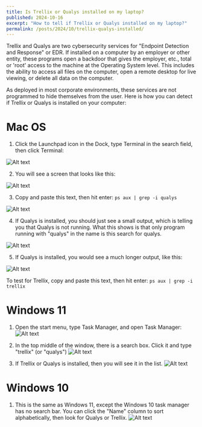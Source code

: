 ```yaml
---
title: Is Trellix or Qualys installed on my laptop?
published: 2024-10-16
excerpt: "How to tell if Trellix or Qualys installed on my laptop?"
permalink: /posts/2024/10/trellix-qualys-installed/ 
---
```


Trellix and Qualys are two cybersecurity services for "Endpoint Detection and Response" or EDR. If installed on a computer by an employer or other entity, these programs open a backdoor that gives the employer, etc., total or 'root' access to the machine at the Operating System level. This includes the ability to access all files on the computer, open a remote desktop for live viewing, or delete all data on the computer.

As deployed in most corporate environments, these services are not programmed to hide themselves from the user. Here is how you can detect if Trellix or Qualys is installed on your computer:

# Mac OS

1. Click the Launchpad icon in the Dock, type Terminal in the search field, then click Terminal:

![Alt text](https://stuartgeiger.com/assets/qualys/qualys1.png)

2. You will see a screen that looks like this:
  
![Alt text](https://stuartgeiger.com/assets/qualys/qualys2.png)

3. Copy and paste this text, then hit enter: `ps aux | grep -i qualys` 

![Alt text](https://stuartgeiger.com/assets/qualys/qualys2b.png)

4. If Qualys is installed, you should just see a small output, which is telling you that Qualys is not running. What this shows is that only program running with "qualys" in the name is this search for qualys.

![Alt text](https://stuartgeiger.com/assets/qualys/qualys3.png)

5. If Qualys is installed, you would see a much longer output, like this:

![Alt text](https://stuartgeiger.com/assets/qualys/qualys4.png)

To test for Trellix, copy and paste this text, then hit enter: `ps aux | grep -i trellix`

# Windows 11

1. Open the start menu, type Task Manager, and open Task Manager:
![Alt text](https://stuartgeiger.com/assets/qualys/trellix1.png)

2. In the top middle of the window, there is a search box. Click it and type "trellix" (or "qualys")
![Alt text](https://stuartgeiger.com/assets/qualys/trellix2.png)

3. If Trellix or Qualys is installed, then you will see it in the list.
![Alt text](https://stuartgeiger.com/assets/qualys/trellix3.png)

# Windows 10 

1. This is the same as Windows 11, except the Windows 10 task manager has no search bar. You can click the "Name" column to sort alphabetically, then look for Qualys or Trellix.
![Alt text](https://stuartgeiger.com/assets/qualys/trellixwin10.png)
